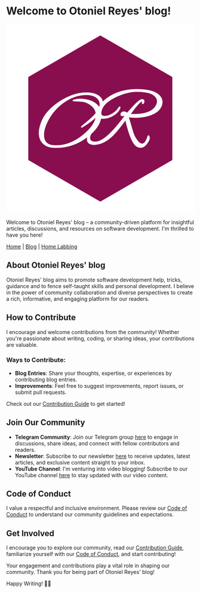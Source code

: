# Welcome to Otoniel Reyes' blog!

![Otoniel Reyes](./static/logo.png)

Welcome to Otoniel Reyes' blog – a community-driven platform for insightful articles, discussions, and resources on software development. I'm thrilled to have you here!

[Home](https://otonielreyes.com) | [Blog](./blog) | [Home Labbing](./pages/home-labbing)

## About Otoniel Reyes' blog

Otoniel Reyes' blog aims to promote software development help, tricks, guidance and to fence self-taught skills and personal development. I believe in the power of community collaboration and diverse perspectives to create a rich, informative, and engaging platform for our readers.

## How to Contribute

I encourage and welcome contributions from the community! Whether you're passionate about writing, coding, or sharing ideas, your contributions are valuable.

### Ways to Contribute:

- **Blog Entries**: Share your thoughts, expertise, or experiences by contributing blog entries.
- **Improvements**: Feel free to suggest improvements, report issues, or submit pull requests.

Check out our [Contribution Guide](./pages/contributing) to get started!

## Join Our Community

- **Telegram Community**: Join our Telegram group [here](https://t.me/oreyesfamily) to engage in discussions, share ideas, and connect with fellow contributors and readers.
- **Newsletter**: Subscribe to our newsletter [here](https://otonielreyes.com/pages/newsletter) to receive updates, latest articles, and exclusive content straight to your inbox.
- **YouTube Channel**: I'm venturing into video blogging! Subscribe to our YouTube channel [here](https://www.youtube.com/channel/UC4AiPTpxLuygEEngm_dYU9A) to stay updated with our video content.

## Code of Conduct

I value a respectful and inclusive environment. Please review our [Code of Conduct](./pages/code-of-conduct) to understand our community guidelines and expectations.

## Get Involved

I encourage you to explore our community, read our [Contribution Guide](./pages/contributing), familiarize yourself with our [Code of Conduct](./pages/code-of-conduct), and start contributing!

Your engagement and contributions play a vital role in shaping our community. Thank you for being part of Otoniel Reyes' blog!

Happy Writing! 📝✨